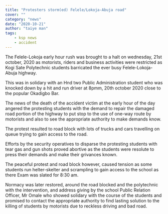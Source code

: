 ```yaml
---
title: "Protesters storm(ed) Felele/Lokoja-Abuja road"
cover: ""
category: "news"
date: "2020-10-21"
author: "taiye man"
tags:
    - ksp news
    - accident
---
```


The Felele-Lokoja early hour rush was brought to a halt on wednesday, 21st october, 2020 as motorists, riders and business activities were restricted as Kogi Sate Polytechnic students barricated the ever busy Felele-Lokoja-Abuja highway.

This was in solidary with an Hnd two Public Administration student who was knocked down by a hit and run driver at 8pmm, 20th october 2020 close to the popular Okadigbo Bar.

The news of the death of the accident victim at the early hour of the day angered the protesting students with the demand to repair the damaged road portion of the highway to put stop to the use of one-way route by motorists and also to see the appropriate authority to make  demands know.

The protest resulted to road block with lots of trucks and cars travelling on queue trying to gain access to the road.

Efforts by the security operatives to disparse the protesting students with tear gas and gun shots proved abortive as the students were resolute to press their demands and make their grivances known.

The peaceful protest and road block however, caused tension as some students run helter-skelter and scrampling to gain access to the school as there Exam was slated for 8:30 am.

Normacy was later restored, around the road blocked and the polytechnic with the intervention, and address giving by the school Public Relation Officer, Mr Omale who showed solidary with the course of the students and promised to contact the appropriate authority to find lasting solution to the killing of students by motorists due to reckless driving and bad road.

